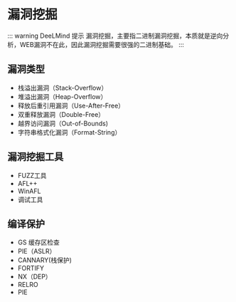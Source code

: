 # 漏洞挖掘

::: warning DeeLMind 提示
漏洞挖掘，主要指二进制漏洞挖掘，本质就是逆向分析，WEB漏洞不在此，因此漏洞挖掘需要很强的二进制基础。
:::


## 漏洞类型

* 栈溢出漏洞（Stack-Overflow）
* 堆溢出漏洞（Heap-Overflow）
* 释放后重引用漏洞（Use-After-Free）
* 双重释放漏洞（Double-Free）
* 越界访问漏洞（Out-of-Bounds)
* 字符串格式化漏洞（Format-String）

<DocsAD/>

## 漏洞挖掘工具

* FUZZ工具
* AFL++
* WinAFL
* 调试工具

## 编译保护
* GS 缓存区检查
* PIE（ASLR）
* CANNARY(栈保护)
* FORTIFY
* NX（DEP）
* RELRO
* PIE